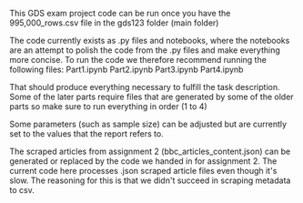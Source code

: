 This GDS exam project code can be run once you have the 995,000_rows.csv file in the gds123 folder (main folder)

The code currently exists as .py files and notebooks, where the notebooks are an attempt to polish the code from the .py files and make everything more concise. To run the code we therefore recommend running the following files:
Part1.ipynb
Part2.ipynb
Part3.ipynb
Part4.ipynb

That should produce everything necessary to fulfill the task description. Some of the later parts require files that are generated by some of the older parts so make sure to run everything in order (1 to 4)

Some parameters (such as sample size) can be adjusted but are currently set to the values that the report refers to.

The scraped articles from assignment 2 (bbc_articles_content.json) can be generated or replaced by the code we handed in for assignment 2. The current code here processes .json scraped article files even though it's slow. The reasoning for this is that we didn't succeed in scraping metadata to csv.